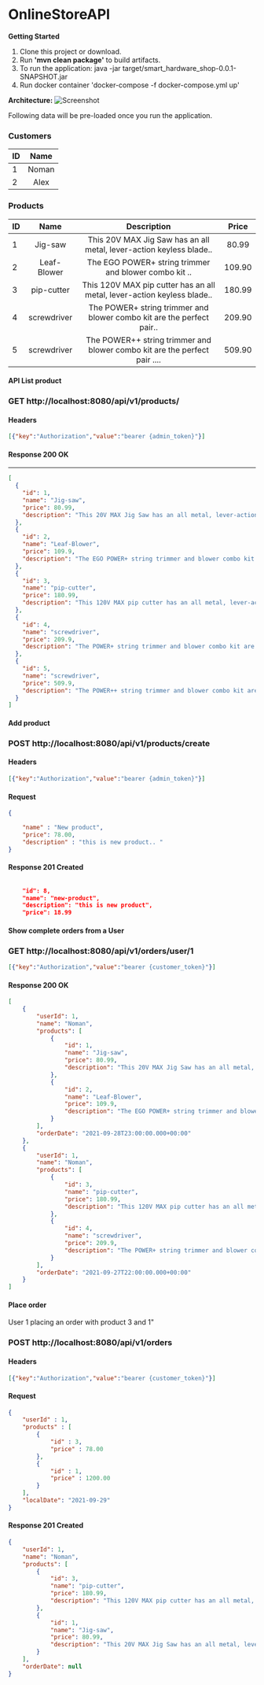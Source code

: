 # OnlineStoreAPI

**Getting Started**

  1. Clone this project or download.
  2. Run  **'mvn clean package'** to build artifacts.
  3. To run the application: java -jar target/smart_hardware_shop-0.0.1-SNAPSHOT.jar
  4. Run docker container 'docker-compose -f docker-compose.yml up'

**Architecture:**
![Screenshot](architecture.png)


Following data will be pre-loaded once you run the application.
### Customers
| ID          | Name        |
| ----------- |:-------------:|
| 1      	  | Noman	  
| 2     	  | Alex     

### Products

| ID | Name| Description | Price
| -----------  |:-------------:|:-------------:|:-------------:|
|1	| Jig-saw     | This 20V MAX Jig Saw has an all metal, lever-action keyless blade..	 | 80.99
|2	| Leaf-Blower | The EGO POWER+ string trimmer and blower combo kit ..	    	     |  109.90  |
|3	| pip-cutter  | This 120V MAX pip cutter has an all metal, lever-action keyless blade..	 |  180.99  |
|4	| screwdriver | The POWER+ string trimmer and blower combo kit are the perfect pair..	  |  209.90  |
|5	| screwdriver | The POWER++ string trimmer and blower combo kit are the perfect pair .... |  509.90  |



#### API List product
### GET http://localhost:8080/api/v1/products/
#### Headers
```json
[{"key":"Authorization","value":"bearer {admin_token}"}]
```
#### Response 200 OK
----

```json
[
  {
    "id": 1,
    "name": "Jig-saw",
    "price": 80.99,
    "description": "This 20V MAX Jig Saw has an all metal, lever-action keyless blade clamp designed for quick and easy blade changes.."
  },
  {
    "id": 2,
    "name": "Leaf-Blower",
    "price": 109.9,
    "description": "The EGO POWER+ string trimmer and blower combo kit are the perfect pair to get all your yard maintenance completed"
  },
  {
    "id": 3,
    "name": "pip-cutter",
    "price": 180.99,
    "description": "This 120V MAX pip cutter has an all metal, lever-action keyless blade clamp designed for quick and easy blade changes.."
  },
  {
    "id": 4,
    "name": "screwdriver",
    "price": 209.9,
    "description": "The POWER+ string trimmer and blower combo kit are the perfect pair to get all your yard maintenance completed"
  },
  {
    "id": 5,
    "name": "screwdriver",
    "price": 509.9,
    "description": "The POWER++ string trimmer and blower combo kit are the perfect pair to get all your yard maintenance completed"
  }
]
```

#### Add product
### POST http://localhost:8080/api/v1/products/create

#### Headers
```json
[{"key":"Authorization","value":"bearer {admin_token}"}]
```

#### Request
``` json
{

	"name" : "New product",
	"price": 78.00,
	"description" : "this is new product.. "
}

```
#### Response 201 Created
``` json

    "id": 8,
    "name": "new-product",
    "description": "this is new product",
    "price": 18.99
```
#### Show complete orders from a User
### GET http://localhost:8080/api/v1/orders/user/1
```json
[{"key":"Authorization","value":"bearer {customer_token}"}]
```
#### Response 200 OK
``` json
[
    {
        "userId": 1,
        "name": "Noman",
        "products": [
            {
                "id": 1,
                "name": "Jig-saw",
                "price": 80.99,
                "description": "This 20V MAX Jig Saw has an all metal, lever-action keyless blade clamp designed for quick and easy blade changes.."
            },
            {
                "id": 2,
                "name": "Leaf-Blower",
                "price": 109.9,
                "description": "The EGO POWER+ string trimmer and blower combo kit are the perfect pair to get all your yard maintenance completed"
            }
        ],
        "orderDate": "2021-09-28T23:00:00.000+00:00"
    },
    {
        "userId": 1,
        "name": "Noman",
        "products": [
            {
                "id": 3,
                "name": "pip-cutter",
                "price": 180.99,
                "description": "This 120V MAX pip cutter has an all metal, lever-action keyless blade clamp designed for quick and easy blade changes.."
            },
            {
                "id": 4,
                "name": "screwdriver",
                "price": 209.9,
                "description": "The POWER+ string trimmer and blower combo kit are the perfect pair to get all your yard maintenance completed"
            }
        ],
        "orderDate": "2021-09-27T22:00:00.000+00:00"
    }
]
```
#### Place order
User 1 placing an order with product 3 and  1"
### POST http://localhost:8080/api/v1/orders

#### Headers
```json
[{"key":"Authorization","value":"bearer {customer_token}"}]
```
#### Request
``` json
{
	"userId" : 1,
	"products" : [
		{ 
			"id" : 3,
			"price" : 78.00
		},
		{ 
			"id" : 1,
			"price" : 1200.00
		}	
	],
	"localDate": "2021-09-29"
}
```
#### Response 201 Created
``` json
{
    "userId": 1,
    "name": "Noman",
    "products": [
        {
            "id": 3,
            "name": "pip-cutter",
            "price": 180.99,
            "description": "This 120V MAX pip cutter has an all metal, lever-action keyless blade clamp designed for quick and easy blade changes.."
        },
        {
            "id": 1,
            "name": "Jig-saw",
            "price": 80.99,
            "description": "This 20V MAX Jig Saw has an all metal, lever-action keyless blade clamp designed for quick and easy blade changes.."
        }
    ],
    "orderDate": null
}
```
 
